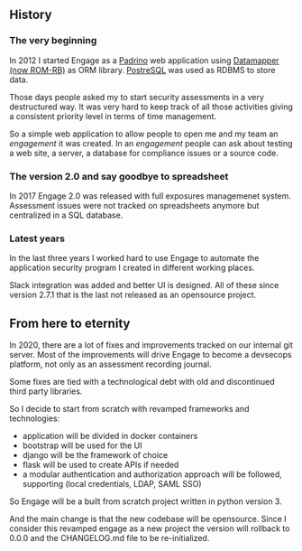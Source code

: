 ## History
### The very beginning
In 2012 I started Engage as a [Padrino](https://www.padrinorb.com) web
application using [Datamapper (now ROM-RB)](https://rom-rb.org/) as ORM
library. [PostreSQL](https://www.postgresql.org/) was used as RDBMS to store
data.

Those days people asked my to start security assessments in a very
destructured way. It was very hard to keep track of all those activities
giving a consistent priority level in terms of time management.

So a simple web application to allow people to open me and my team an
_engagement_ it was created. In an _engagement_ people can ask about testing a
web site, a server, a database for compliance issues or a source code.

### The version 2.0 and say goodbye to spreadsheet

In 2017 Engage 2.0 was released with full exposures managemenet system.
Assessment issues were not tracked on spreadsheets anymore but centralized in a
SQL database.

### Latest years

In the last three years I worked hard to use Engage to automate the application
security program I created in different working places.

Slack integration was added and better UI is designed.
All of these since version 2.7.1 that is the last not released as an opensource
project.

## From here to eternity

In 2020, there are a lot of fixes and improvements tracked on our internal git
server. Most of the improvements will drive Engage to become a devsecops
platform, not only as an assessment recording journal.

Some fixes are tied with a technological debt with old and discontinued third
party libraries.

So I decide to start from scratch with revamped frameworks and technologies:

* application will be divided in docker containers
* bootstrap will be used for the UI
* django will be the framework of choice
* flask will be used to create APIs if needed
* a modular authentication and authorization approach will be followed,
  supporting (local credentials, LDAP, SAML SSO)

So Engage will be a built from scratch project written in python version 3.

And the main change is that the new codebase will be opensource. Since I
consider this revamped engage as a new project the version will rollback to
0.0.0 and the CHANGELOG.md file to be re-initialized.
